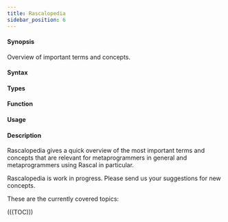 ```yaml
---
title: Rascalopedia
sidebar_position: 6
---
```


#### Synopsis

Overview of important terms and concepts.

#### Syntax

#### Types

#### Function
       
#### Usage

#### Description

Rascalopedia gives a quick overview of the most important terms and concepts
that are relevant for metaprogrammers in general and metaprogrammers using Rascal in particular.

Rascalopedia is work in progress. Please send us your suggestions for new concepts.

These are the currently covered topics:

(((TOC)))

